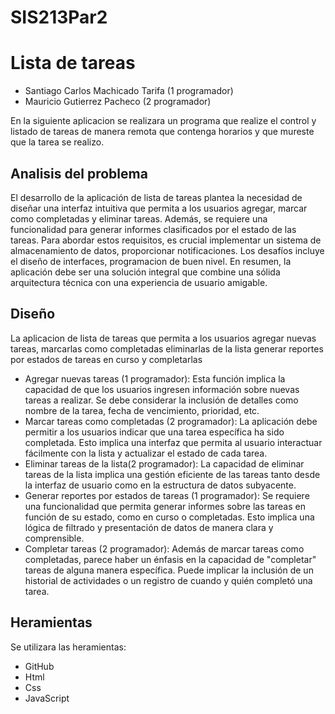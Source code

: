 # SIS213Par2
# Lista de tareas
* Santiago Carlos Machicado Tarifa (1 programador)
* Mauricio Gutierrez Pacheco (2 programador)

En la siguiente aplicacion se realizara un programa que realize el control y listado de tareas de manera remota que contenga horarios y que mureste que la tarea se realizo.

## Analisis del problema
El desarrollo de la aplicación de lista de tareas plantea la necesidad de diseñar una interfaz intuitiva que permita a los usuarios agregar, marcar como completadas y eliminar tareas. Además, se requiere una funcionalidad para generar informes clasificados por el estado de las tareas. Para abordar estos requisitos, es crucial implementar un sistema de almacenamiento de datos, proporcionar notificaciones. Los desafíos incluye el diseño de interfaces, programacion de buen nivel. En resumen, la aplicación debe ser una solución integral que combine una sólida arquitectura técnica con una experiencia de usuario amigable.
## Diseño
La aplicacion de lista de tareas que permita a los usuarios agregar nuevas tareas, marcarlas como completadas eliminarlas de la lista generar reportes por estados de tareas en curso y completarlas
* Agregar nuevas tareas (1 programador):
Esta función implica la capacidad de que los usuarios ingresen información sobre nuevas tareas a realizar.
Se debe considerar la inclusión de detalles como nombre de la tarea, fecha de vencimiento, prioridad, etc.
* Marcar tareas como completadas (2 programador):
La aplicación debe permitir a los usuarios indicar que una tarea específica ha sido completada.
Esto implica una interfaz que permita al usuario interactuar fácilmente con la lista y actualizar el estado de cada tarea.
* Eliminar tareas de la lista(2 programador):
La capacidad de eliminar tareas de la lista implica una gestión eficiente de las tareas tanto desde la interfaz de usuario como en la estructura de datos subyacente.
* Generar reportes por estados de tareas (1 programador):
Se requiere una funcionalidad que permita generar informes sobre las tareas en función de su estado, como en curso o completadas.
Esto implica una lógica de filtrado y presentación de datos de manera clara y comprensible.
* Completar tareas (2 programador):
Además de marcar tareas como completadas, parece haber un énfasis en la capacidad de "completar" tareas de alguna manera específica.
Puede implicar la inclusión de un historial de actividades o un registro de cuando y quién completó una tarea.


## Heramientas

Se utilizara las heramientas:
* GitHub
* Html
* Css
* JavaScript